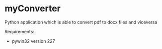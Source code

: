 # myConverter
Python application which is able to convert pdf to docx files and viceversa

Requirements:
- pywin32 version 227
